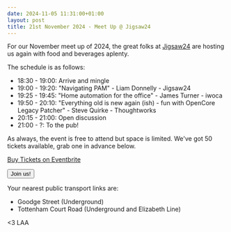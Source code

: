 ```yaml
---
date: 2024-11-05 11:31:00+01:00
layout: post
title: 21st November 2024 - Meet Up @ Jigsaw24
---
```


For our November meet up of 2024, the great folks at [Jigsaw24](https://www.jigsaw24.com) are hosting us again with food and beverages aplenty.

The schedule is as follows:

* 18:30 - 19:00: Arrive and mingle
* 19:00 - 19:20: "Navigating PAM" - Liam Donnelly - Jigsaw24
* 19:25 - 19:45: "Home automation for the office" - James Turner - iwoca
* 19:50 - 20:10: "Everything old is new again (ish) - fun with OpenCore Legacy Patcher" - Steve Quirke - Thoughtworks
* 20:15 - 21:00: Open discussion
* 21:00 - ?: To the pub!

As always, the event is free to attend but space is limited. We've got 50 tickets available, grab one in advance below.

<!-- Noscript content for added SEO -->
<noscript><a href="https://www.eventbrite.com/e/21st-november-2024-meet-up-jigsaw24-tickets-1074567051979" rel="noopener noreferrer" target="_blank">Buy Tickets on Eventbrite</a></noscript>
<!-- You can customise this button any way you like -->
<button id="eventbrite-widget-modal-trigger-1074567051979" type="button">Join us!</button>

<script src="https://www.eventbrite.co.uk/static/widgets/eb_widgets.js"></script>

<script type="text/javascript">
    var exampleCallback = function() {
        console.log('Order complete!');
    };

    window.EBWidgets.createWidget({
        widgetType: 'checkout',
        eventId: '1074567051979',
        modal: true,
        modalTriggerElementId: 'eventbrite-widget-modal-trigger-1074567051979',
        onOrderComplete: exampleCallback
    });
</script>

Your nearest public transport links are: 
* Goodge Street (Underground)
* Tottenham Court Road (Underground and Elizabeth Line)

<3 LAA
